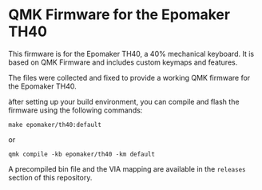 # QMK Firmware for the Epomaker TH40

This firmware is for the Epomaker TH40, a 40% mechanical keyboard. It is based on QMK Firmware and includes custom keymaps and features.

The files were collected and fixed to provide a working QMK firmware for the Epomaker TH40.

àfter setting up your build environment, you can compile and flash the firmware using the following commands:

    make epomaker/th40:default

or

    qmk compile -kb epomaker/th40 -km default

A precompiled bin file and the VIA mapping are available in the `releases` section of this repository.
